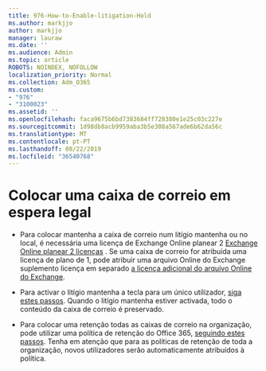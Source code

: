 ```yaml
---
title: 976-How-to-Enable-litigation-Hold
ms.author: markjjo
author: markjjo
manager: lauraw
ms.date: ''
ms.audience: Admin
ms.topic: article
ROBOTS: NOINDEX, NOFOLLOW
localization_priority: Normal
ms.collection: Adm_O365
ms.custom:
- "976"
- "3100023"
ms.assetid: ''
ms.openlocfilehash: faca9675b6bd7383684ff728380e1e25c03c227e
ms.sourcegitcommit: 1d98db8acb9959aba3b5e308a567ade6b62da56c
ms.translationtype: MT
ms.contentlocale: pt-PT
ms.lasthandoff: 08/22/2019
ms.locfileid: "36540768"
---
```

# <a name="place-a-mailbox-on-legal-hold"></a>Colocar uma caixa de correio em espera legal

- Para colocar mantenha a caixa de correio num litígio mantenha ou no local, é necessária uma licença de Exchange Online planear 2 [Exchange Online planear 2 licenças](https://docs.microsoft.com/office365/servicedescriptions/office-365-platform-service-description/office-365-plan-options) . Se uma caixa de correio for atribuída uma licença de plano de 1, pode atribuir uma arquivo Online do Exchange suplemento licença em separado [a licença adicional do arquivo Online do Exchange](https://docs.microsoft.com/office365/servicedescriptions/exchange-online-archiving-service-description).

- Para activar o litígio mantenha a tecla para um único utilizador, [siga estes passos](https://docs.microsoft.com/office365/SecurityCompliance/place-a-mailbox-on-litigation-hold). Quando o litígio mantenha estiver activada, todo o conteúdo da caixa de correio é preservado.

- Para colocar uma retenção todas as caixas de correio na organização, pode utilizar uma política de retenção do Office 365, [seguindo estes passos](https://docs.microsoft.com/office365/securitycompliance/create-a-litigation-hold). Tenha em atenção que para as políticas de retenção de toda a organização, novos utilizadores serão automaticamente atribuídos à política.
